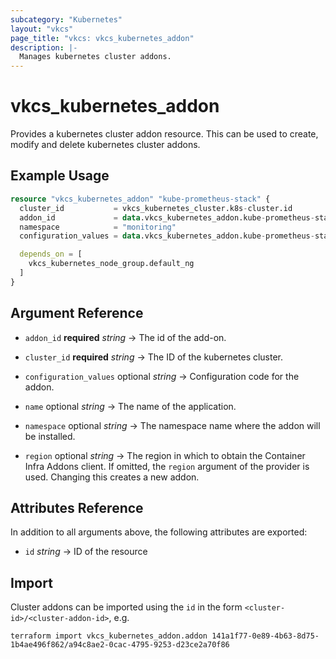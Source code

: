 ```yaml
---
subcategory: "Kubernetes"
layout: "vkcs"
page_title: "vkcs: vkcs_kubernetes_addon"
description: |-
  Manages kubernetes cluster addons.
---
```


# vkcs_kubernetes_addon

Provides a kubernetes cluster addon resource. This can be used to create, modify and delete kubernetes cluster addons.

## Example Usage
```terraform
resource "vkcs_kubernetes_addon" "kube-prometheus-stack" {
  cluster_id           = vkcs_kubernetes_cluster.k8s-cluster.id
  addon_id             = data.vkcs_kubernetes_addon.kube-prometheus-stack.id
  namespace            = "monitoring"
  configuration_values = data.vkcs_kubernetes_addon.kube-prometheus-stack.configuration_values

  depends_on = [
    vkcs_kubernetes_node_group.default_ng
  ]
}
```

## Argument Reference
- `addon_id` **required** *string* &rarr;  The id of the add-on.

- `cluster_id` **required** *string* &rarr;  The ID of the kubernetes cluster.

- `configuration_values` optional *string* &rarr;  Configuration code for the addon.

- `name` optional *string* &rarr;  The name of the application.

- `namespace` optional *string* &rarr;  The namespace name where the addon will be installed.

- `region` optional *string* &rarr;  The region in which to obtain the Container Infra Addons client. If omitted, the `region` argument of the provider is used. Changing this creates a new addon.


## Attributes Reference
In addition to all arguments above, the following attributes are exported:
- `id` *string* &rarr;  ID of the resource



## Import

Cluster addons can be imported using the `id` in the form `<cluster-id>/<cluster-addon-id>`, e.g.

```shell
terraform import vkcs_kubernetes_addon.addon 141a1f77-0e89-4b63-8d75-1b4ae496f862/a94c8ae2-0cac-4795-9253-d23ce2a70f86
```
